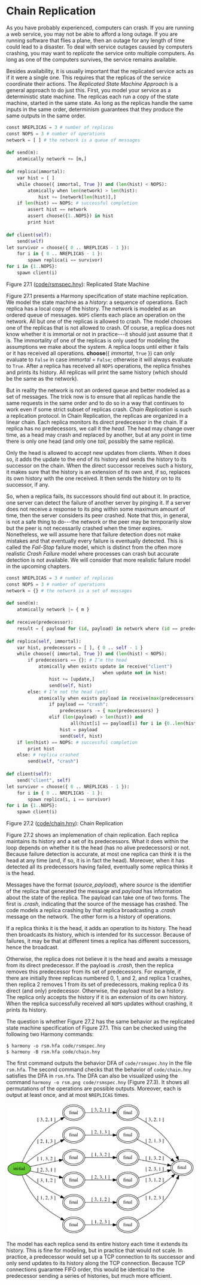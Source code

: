 
# Chain Replication 

As you have probably experienced, computers can crash. If you are
running a web service, you may not be able to afford a long outage. If
you are running software that flies a plane, then an outage for any
length of time could lead to a disaster. To deal with service outages
caused by computers crashing, you may want to *replicate* the service
onto multiple computers. As long as one of the computers survives, the
service remains available.

Besides availability, it is usually important that the replicated
service acts as if it were a single one. This requires that the replicas
of the service coordinate their actions. The *Replicated State Machine
Approach* is a general approach to do just this. First,
you model your service as a deterministic state machine. The replicas
each run a copy of the state machine, started in the same state. As long
as the replicas handle the same inputs in the same order, determinism
guarantees that they produce the same outputs in the same order.

```python title="rsmspec.hny"
const NREPLICAS = 3 # number of replicas
const NOPS = 3 # number of operations
network = [ ] # the network is a queue of messages

def send(m):
    atomically network += [m,]

def replica(immortal):
    var hist = [ ]
    while choose({ immortal, True }) and (len(hist) < NOPS):
        atomically when len(network) > len(hist):
            hist += [network[len(hist)],]
    if len(hist) == NOPS: # successful completion
        assert hist == network
        assert choose({1..NOPS}) in hist
        print hist

def client(self):
    send(self)
let survivor = choose({ 0 .. NREPLICAS - 1 }):
    for i in { 0 .. NREPLICAS - 1 }:
        spawn replica(i == survivor)
for i in {1..NOPS}:
    spawn client(i)
```

<figcaption>Figure 27.1 (<a href=https://harmony.cs.cornell.edu/code/rsmspec.hny>code/rsmspec.hny</a>): 
Replicated State Machine </figcaption>

Figure 27.1 presents a Harmony specification of state machine
replication. We model the state machine as a *history*: a sequence of
operations. Each replica has a local copy of the history. The network is
modeled as an ordered queue of messages. `NOPS` clients each place an
operation on the network. All but one of the replicas is allowed to
crash. The model chooses one of the replicas that is not allowed to
crash. Of course, a replica does not know whether it is immortal or not
in practice---it should just assume that it is. The immortality of one
of the replicas is only used for modeling the assumptions we make about
the system. A replica loops until either it fails or it has received all
operations. **choose**({ *immortal*, `True` }) can only evaluate to
`False` in case *immortal* = `False`; otherwise it will always evaluate
to `True`. After a replica has received all `NOPS` operations, the
replica finishes and prints its history. All replicas will print the
same history (which should be the same as the network).

But in reality the network is not an ordered queue and better modeled as
a set of messages. The trick now is to ensure that all replicas handle
the same requests in the same order and to do so in a way that continues
to work even if some strict subset of replicas crash. *Chain
Replication* is such a replication protocol. In Chain
Replication, the replicas are organized in a linear chain. Each replica
monitors its direct predecessor in the chain. If a replica has no
predecessors, we call it the *head*. The head may change over time, as a
head may crash and replaced by another, but at any point in time there
is only one head (and only one *tail*, possibly the same replica).

Only the head is allowed to accept new updates from clients. When it
does so, it adds the update to the end of its history and sends the
history to its successor on the chain. When the direct successor
receives such a history, it makes sure that the history is an extension
of its own and, if so, replaces its own history with the one received.
It then sends the history on to its successor, if any.

So, when a replica fails, its successors should find out about it. In
practice, one server can detect the failure of another server by pinging
it. If a server does not receive a response to its ping within some
maximum amount of time, then the server considers its peer crashed. Note
that this, in general, is not a safe thing to do---the network or the
peer may be temporarily slow but the peer is not necessarily crashed
when the timer expires. Nonetheless, we will assume here that failure
detection does not make mistakes and that eventually every failure is
eventually detected. This is called the *Fail-Stop* failure
model, which is distinct from the often more realistic *Crash
Failure* model where processes can crash but accurate detection is not
available. We will consider that more realistic failure model in the
upcoming chapters.

```python
const NREPLICAS = 3 # number of replicas
const NOPS = 3 # number of operations
network = {} # the network is a set of messages

def send(m):
    atomically network |= { m }

def receive(predecessor):
    result = { payload for (id, payload) in network where (id == predecessor) }

def replica(self, immortal):
    var hist, predecessors = [ ], { 0 .. self - 1 }
    while choose({ immortal, True }) and (len(hist) < NOPS):
        if predecessors == {}: # I’m the head
            atomically when exists update in receive("client")
                                    when update not in hist:
                hist += [update,]
                send(self, hist)
        else: # I’m not the head (yet)
            atomically when exists payload in receive(max(predecessors)):
                if payload == "crash":
                    predecessors -= { max(predecessors) }
                elif (len(payload) > len(hist)) and
                        all(hist[i] == payload[i] for i in {0..len(hist)-1}):
                    hist = payload
                    send(self, hist)
    if len(hist) == NOPS: # successful completion
        print hist
    else: # replica crashed
        send(self, "crash")

def client(self):
    send("client", self)
let survivor = choose({ 0 .. NREPLICAS - 1 }):
    for i in { 0 .. NREPLICAS - 1 }:
        spawn replica(i, i == survivor)
for i in {1..NOPS}:
    spawn client(i)
```

<figcaption>Figure 27.2 (<a href=https://harmony.cs.cornell.edu/code/chain.hny>code/chain.hny</a>): 
Chain Replication </figcaption>

Figure 27.2 shows an implemenation of chain replication. Each replica
maintains its history and a set of its predecessors. What it does within
the loop depends on whether it is the head (has no alive predecessors)
or not. Because failure detection is accurate, at most one replica can
think it is the head at any time (and, if so, it is in fact the head).
Moreover, when it has detected all its predecessors having failed,
eventually some replica thinks it is the head.

Messages have the format $(\mathit{source}, \mathit{payload})$, where
*source* is the identifier of the replica that generated the message and
*payload* has information about the state of the replica. The payload
can take one of two forms. The first is .*crash*, indicating that the
source of the message has crashed. The code models a replica crashing by
that replica broadcasting a .*crash* message on the network. The other
form is a history of operations.

If a replica thinks it is the head, it adds an operation to its history.
The head then broadcasts its history, which is intended for its
successor. Because of failures, it may be that at different times a
replica has different successors, hence the broadcast.

Otherwise, the replica does not believe it is the head and awaits a
message from its direct predecessor. If the payload is .*crash*, then
the replica removes this predecessor from its set of predecessors. For
example, if there are initially three replicas numbered 0, 1, and 2, and
replica 1 crashes, then replica 2 removes 1 from its set of
predecessors, making replica 0 its direct (and only) predecessor.
Otherwise, the payload must be a history. The replica only accepts the
history if it is an extension of its own history. When the replica
successfully received all `NOPS` updates without crashing, it prints its
history.

The question is whether Figure 27.2 has the same behavior as the
replicated state machine specification of Figure 27.1. This can be
checked using the following two Harmony commands:

    $ harmony -o rsm.hfa code/rsmspec.hny
    $ harmony -B rsm.hfa code/chain.hny

The first command outputs the behavior DFA of `code/rsmspec.hny` in the
file `rsm.hfa`. The second command checks that the behavior of
`code/chain.hny` satisfies the DFA in `rsm.hfa`. The DFA can also be
visualized using the command `harmony -o rsm.png code/rsmspec.hny`
(Figure 27.3). It shows all permutations of the operations are
possible outputs. Moreover, each is output at least once, and at most
`NREPLICAS` times.

![](figures/rsmspec.png)

The model has each replica send its entire history each time it extends
its history. This is fine for modeling, but in practice that would not
scale. In practice, a predecessor would set up a TCP connection to its
successor and only send updates to its history along the TCP connection.
Because TCP connections guarantee FIFO order, this would be identical to
the predecessor sending a series of histories, but much more efficient.
